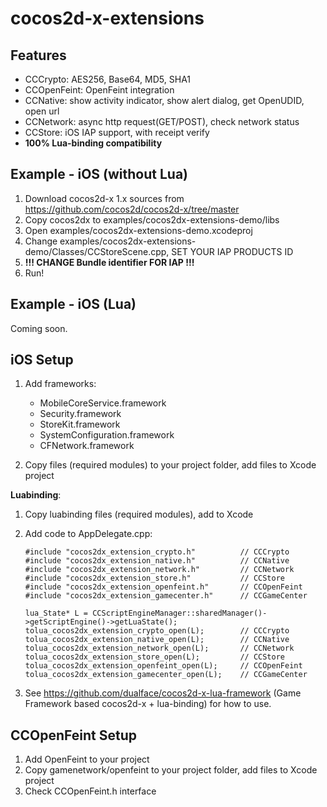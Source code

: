 # cocos2d-x-extensions

## Features

-   CCCrypto: AES256, Base64, MD5, SHA1
-   CCOpenFeint: OpenFeint integration
-   CCNative: show activity indicator, show alert dialog, get OpenUDID, open url
-   CCNetwork: async http request(GET/POST), check network status
-   CCStore: iOS IAP support, with receipt verify
-   **100% Lua-binding compatibility**

## Example - iOS (without Lua)

1.  Download cocos2d-x 1.x sources from https://github.com/cocos2d/cocos2d-x/tree/master
2.  Copy cocos2dx to examples/cocos2dx-extensions-demo/libs
3.  Open examples/cocos2dx-extensions-demo.xcodeproj
4.  Change examples/cocos2dx-extensions-demo/Classes/CCStoreScene.cpp, SET YOUR IAP PRODUCTS ID
5.  **!!! CHANGE Bundle identifier FOR IAP !!!**
6.  Run!

## Example - iOS (Lua)

Coming soon.


## iOS Setup

1.  Add frameworks:
    -   MobileCoreService.framework
    -   Security.framework
    -   StoreKit.framework
    -   SystemConfiguration.framework
    -   CFNetwork.framework

2.  Copy files (required modules) to your project folder, add files to Xcode project


**Luabinding**:

1.  Copy luabinding files (required modules), add to Xcode
2.  Add code to AppDelegate.cpp:

        #include "cocos2dx_extension_crypto.h"          // CCCrypto
        #include "cocos2dx_extension_native.h"          // CCNative
        #include "cocos2dx_extension_network.h"         // CCNetwork
        #include "cocos2dx_extension_store.h"           // CCStore
        #include "cocos2dx_extension_openfeint.h"       // CCOpenFeint
        #include "cocos2dx_extension_gamecenter.h"      // CCGameCenter
    
        lua_State* L = CCScriptEngineManager::sharedManager()->getScriptEngine()->getLuaState();
        tolua_cocos2dx_extension_crypto_open(L);        // CCCrypto
        tolua_cocos2dx_extension_native_open(L);        // CCNative
        tolua_cocos2dx_extension_network_open(L);       // CCNetwork
        tolua_cocos2dx_extension_store_open(L);         // CCStore
        tolua_cocos2dx_extension_openfeint_open(L);     // CCOpenFeint
        tolua_cocos2dx_extension_gamecenter_open(L);    // CCGameCenter

3.  See https://github.com/dualface/cocos2d-x-lua-framework (Game Framework based cocos2d-x + lua-binding) for how to use.


## CCOpenFeint Setup

1.  Add OpenFeint to your project
2.  Copy gamenetwork/openfeint to your project folder, add files to Xcode project
3.  Check CCOpenFeint.h interface

